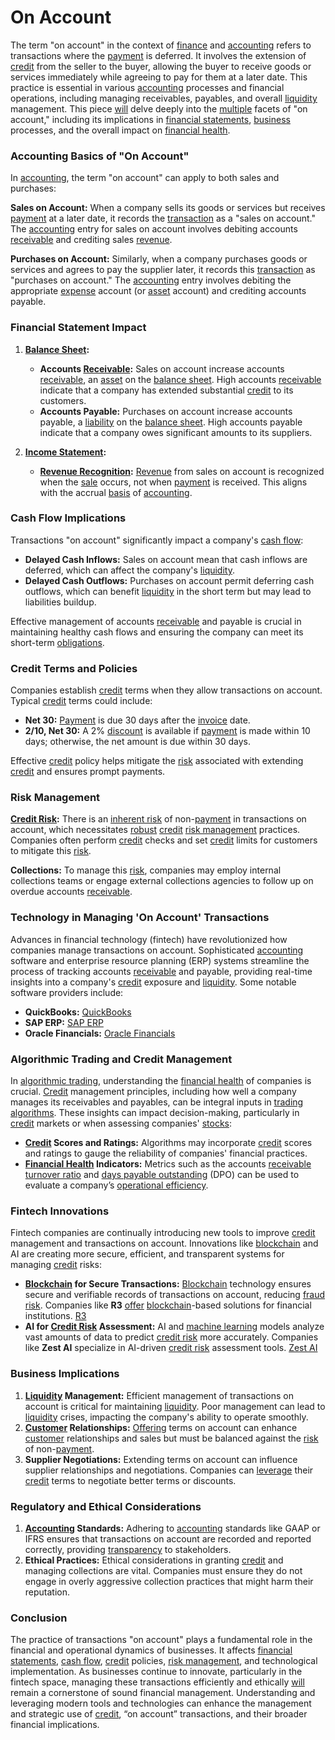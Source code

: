 # On Account

The term "on account" in the context of [finance](../f/finance.md) and [accounting](../a/accounting.md) refers to transactions where the [payment](../p/payment.md) is deferred. It involves the extension of [credit](../c/credit.md) from the seller to the buyer, allowing the buyer to receive goods or services immediately while agreeing to pay for them at a later date. This practice is essential in various [accounting](../a/accounting.md) processes and financial operations, including managing receivables, payables, and overall [liquidity](../l/liquidity.md) management. This piece [will](../w/will.md) delve deeply into the [multiple](../m/multiple.md) facets of "on account," including its implications in [financial statements](../f/financial_statements.md), [business](../b/business.md) processes, and the overall impact on [financial health](../f/financial_health.md).

### Accounting Basics of "On Account"

In [accounting](../a/accounting.md), the term "on account" can apply to both sales and purchases:

**Sales on Account:** When a company sells its goods or services but receives [payment](../p/payment.md) at a later date, it records the [transaction](../t/transaction.md) as a "sales on account." The [accounting](../a/accounting.md) entry for sales on account involves debiting accounts [receivable](../r/receivable.md) and crediting sales [revenue](../r/revenue.md).

**Purchases on Account:** Similarly, when a company purchases goods or services and agrees to pay the supplier later, it records this [transaction](../t/transaction.md) as "purchases on account." The [accounting](../a/accounting.md) entry involves debiting the appropriate [expense](../e/expense.md) account (or [asset](../a/asset.md) account) and crediting accounts payable.

### Financial Statement Impact

1. **[Balance Sheet](../b/balance_sheet.md):**
   - **Accounts [Receivable](../r/receivable.md):** Sales on account increase accounts [receivable](../r/receivable.md), an [asset](../a/asset.md) on the [balance sheet](../b/balance_sheet.md). High accounts [receivable](../r/receivable.md) indicate that a company has extended substantial [credit](../c/credit.md) to its customers.
   - **Accounts Payable:** Purchases on account increase accounts payable, a [liability](../l/liability.md) on the [balance sheet](../b/balance_sheet.md). High accounts payable indicate that a company owes significant amounts to its suppliers.

2. **[Income Statement](../i/income_statement.md):**
   - **[Revenue Recognition](../r/revenue_recognition.md):** [Revenue](../r/revenue.md) from sales on account is recognized when the [sale](../s/sale.md) occurs, not when [payment](../p/payment.md) is received. This aligns with the accrual [basis](../b/basis.md) of [accounting](../a/accounting.md).

### Cash Flow Implications

Transactions "on account" significantly impact a company's [cash flow](../c/cash_flow.md):

- **Delayed Cash Inflows:** Sales on account mean that cash inflows are deferred, which can affect the company's [liquidity](../l/liquidity.md).
- **Delayed Cash Outflows:** Purchases on account permit deferring cash outflows, which can benefit [liquidity](../l/liquidity.md) in the short term but may lead to liabilities buildup.

Effective management of accounts [receivable](../r/receivable.md) and payable is crucial in maintaining healthy cash flows and ensuring the company can meet its short-term [obligations](../o/obligation.md).

### Credit Terms and Policies

Companies establish [credit](../c/credit.md) terms when they allow transactions on account. Typical [credit](../c/credit.md) terms could include:

- **Net 30:** [Payment](../p/payment.md) is due 30 days after the [invoice](../i/invoice.md) date.
- **2/10, Net 30:** A 2% [discount](../d/discount.md) is available if [payment](../p/payment.md) is made within 10 days; otherwise, the net amount is due within 30 days.

Effective [credit](../c/credit.md) policy helps mitigate the [risk](../r/risk.md) associated with extending [credit](../c/credit.md) and ensures prompt payments.

### Risk Management

**[Credit Risk](../c/credit_risk.md):** There is an [inherent risk](../i/inherent_risk.md) of non-[payment](../p/payment.md) in transactions on account, which necessitates [robust](../r/robust.md) [credit](../c/credit.md) [risk management](../r/risk_management.md) practices. Companies often perform [credit](../c/credit.md) checks and set [credit](../c/credit.md) limits for customers to mitigate this [risk](../r/risk.md).

**Collections:** To manage this [risk](../r/risk.md), companies may employ internal collections teams or engage external collections agencies to follow up on overdue accounts [receivable](../r/receivable.md).

### Technology in Managing 'On Account' Transactions

Advances in financial technology (fintech) have revolutionized how companies manage transactions on account. Sophisticated [accounting](../a/accounting.md) software and enterprise resource planning (ERP) systems streamline the process of tracking accounts [receivable](../r/receivable.md) and payable, providing real-time insights into a company's [credit](../c/credit.md) exposure and [liquidity](../l/liquidity.md). Some notable software providers include:

- **QuickBooks:** [QuickBooks](https://quickbooks.intuit.com/)
- **SAP ERP:** [SAP ERP](https://www.sap.com/products/erp-financial-management.html)
- **Oracle Financials:** [Oracle Financials](https://www.oracle.com/applications/financial-management/)

### Algorithmic Trading and Credit Management

In [algorithmic trading](../a/accountability.md), understanding the [financial health](../f/financial_health.md) of companies is crucial. [Credit](../c/credit.md) management principles, including how well a company manages its receivables and payables, can be integral inputs in [trading algorithms](../t/trading_algorithms.md). These insights can impact decision-making, particularly in [credit](../c/credit.md) markets or when assessing companies' [stocks](../s/stock.md):

- **[Credit](../c/credit.md) Scores and Ratings:** Algorithms may incorporate [credit](../c/credit.md) scores and ratings to gauge the reliability of companies' financial practices.
- **[Financial Health](../f/financial_health.md) Indicators:** Metrics such as the accounts [receivable](../r/receivable.md) [turnover ratio](../t/turnover_ratio.md) and [days payable outstanding](../d/days_payable_outstanding.md) (DPO) can be used to evaluate a company’s [operational efficiency](../o/operational_efficiency_in_trading.md).

### Fintech Innovations

Fintech companies are continually introducing new tools to improve [credit](../c/credit.md) management and transactions on account. Innovations like [blockchain](../b/blockchain_in_trading.md) and AI are creating more secure, efficient, and transparent systems for managing [credit](../c/credit.md) risks:

- **[Blockchain](../b/blockchain_in_trading.md) for Secure Transactions:** [Blockchain](../b/blockchain_in_trading.md) technology ensures secure and verifiable records of transactions on account, reducing [fraud](../f/fraud.md) [risk](../r/risk.md). Companies like **R3** [offer](../o/offer.md) [blockchain](../b/blockchain_in_trading.md)-based solutions for financial institutions. [R3](https://www.r3.com/)
- **AI for [Credit Risk](../c/credit_risk.md) Assessment:** AI and [machine learning](../m/machine_learning.md) models analyze vast amounts of data to predict [credit risk](../c/credit_risk.md) more accurately. Companies like **Zest AI** specialize in AI-driven [credit risk](../c/credit_risk.md) assessment tools. [Zest AI](https://www.zest.ai/)

### Business Implications

1. **[Liquidity](../l/liquidity.md) Management:** Efficient management of transactions on account is critical for maintaining [liquidity](../l/liquidity.md). Poor management can lead to [liquidity](../l/liquidity.md) crises, impacting the company's ability to operate smoothly.
2. **[Customer](../c/customer.md) Relationships:** [Offering](../o/offering.md) terms on account can enhance [customer](../c/customer.md) relationships and sales but must be balanced against the [risk](../r/risk.md) of non-[payment](../p/payment.md).
3. **Supplier Negotiations:** Extending terms on account can influence supplier relationships and negotiations. Companies can [leverage](../l/leverage.md) their [credit](../c/credit.md) terms to negotiate better terms or discounts.

### Regulatory and Ethical Considerations

1. **[Accounting](../a/accounting.md) Standards:** Adhering to [accounting](../a/accounting.md) standards like GAAP or IFRS ensures that transactions on account are recorded and reported correctly, providing [transparency](../t/transparency.md) to stakeholders.
2. **Ethical Practices:** Ethical considerations in granting [credit](../c/credit.md) and managing collections are vital. Companies must ensure they do not engage in overly aggressive collection practices that might harm their reputation.

### Conclusion

The practice of transactions "on account" plays a fundamental role in the financial and operational dynamics of businesses. It affects [financial statements](../f/financial_statements.md), [cash flow](../c/cash_flow.md), [credit](../c/credit.md) policies, [risk management](../r/risk_management.md), and technological implementation. As businesses continue to innovate, particularly in the fintech space, managing these transactions efficiently and ethically [will](../w/will.md) remain a cornerstone of sound financial management. Understanding and leveraging modern tools and technologies can enhance the management and strategic use of [credit](../c/credit.md), “on account” transactions, and their broader financial implications.